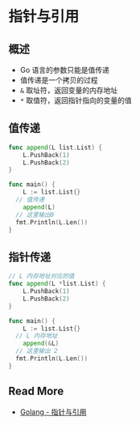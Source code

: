 # 指针与引用

## 概述

- Go 语言的参数只能是值传递
- 值传递是一个拷贝的过程
- `&` 取址符，返回变量的内存地址
- `*` 取值符，返回指针指向的变量的值



## 值传递

```go
func append(L list.List) {
	L.PushBack(1)
	L.PushBack(2)
}

func main() {
	L := list.List{}
  // 值传递
	append(L)
  // 这里输出0
  fmt.Println(L.Len())
}
```



## 指针传递

```go
// L 内存地址对应的值
func append(L *list.List) {
	L.PushBack(1)
	L.PushBack(2)
}

func main() {
	L := list.List{}
  // L 内存地址
	append(&L)
  // 这里输出 2
  fmt.Println(L.Len())
}
```





## Read More

- [Golang - 指针与引用](https://www.cnblogs.com/anthony-dong/p/12249394.html)